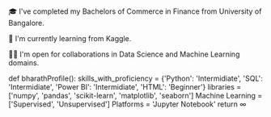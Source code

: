 🎓 I've completed my Bachelors of Commerce in Finance from University of Bangalore.

🌱 I'm currently learning from Kaggle.

🤝🏻 I'm open for collaborations in Data Science and Machine Learning domains.

def bharathProfile():
  skills_with_proficiency = {'Python': 'Intermidiate', 'SQL': 'Intermidiate', 'Power BI': 'Intermidiate', 'HTML': 'Beginner'}
  libraries = ['numpy', 'pandas', 'scikit-learn', 'matplotlib', 'seaborn']
  Machine Learning = ['Supervised', 'Unsupervised']
  Platforms = 'Jupyter Notebook'
  return ∞


